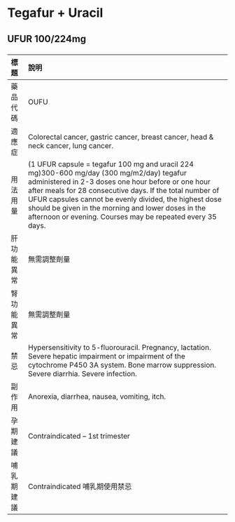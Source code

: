# Tegafur + Uracil

## UFUR 100/224mg

##### 

| 標題       | 說明                                                                                                                                                                                                                                                                                                                                                                                    |
|:-----------|:----------------------------------------------------------------------------------------------------------------------------------------------------------------------------------------------------------------------------------------------------------------------------------------------------------------------------------------------------------------------------------------|
| 藥品代碼   | OUFU                                                                                                                                                                                                                                                                                                                                                                                    |
| 適應症     | Colorectal cancer, gastric cancer, breast cancer, head & neck cancer, lung cancer.                                                                                                                                                                                                                                                                                                      |
| 用法用量   | (1 UFUR capsule = tegafur 100 mg and uracil 224 mg)300-600 mg/day (300 mg/m2/day) tegafur administered in 2-3 doses one hour before or one hour after meals for 28 consecutive days. If the total number of UFUR capsules cannot be evenly divided, the highest dose should be given in the morning and lower doses in the afternoon or evening. Courses may be repeated every 35 days. |
| 肝功能異常 | 無需調整劑量                                                                                                                                                                                                                                                                                                                                                                            |
| 腎功能異常 | 無需調整劑量                                                                                                                                                                                                                                                                                                                                                                            |
| 禁忌       | Hypersensitivity to 5-fluorouracil. Pregnancy, lactation. Severe hepatic impairment or impairment of the cytochrome P450 3A system. Bone marrow suppression. Severe diarrhia. Severe infection.                                                                                                                                                                                         |
| 副作用     | Anorexia, diarrhea, nausea, vomiting, itch.                                                                                                                                                                                                                                                                                                                                             |
| 孕期建議   | Contraindicated – 1st trimester                                                                                                                                                                                                                                                                                                                                                         |
| 哺乳期建議 | Contraindicated 哺乳期使用禁忌                                                                                                                                                                                                                                                                                                                                                          |

